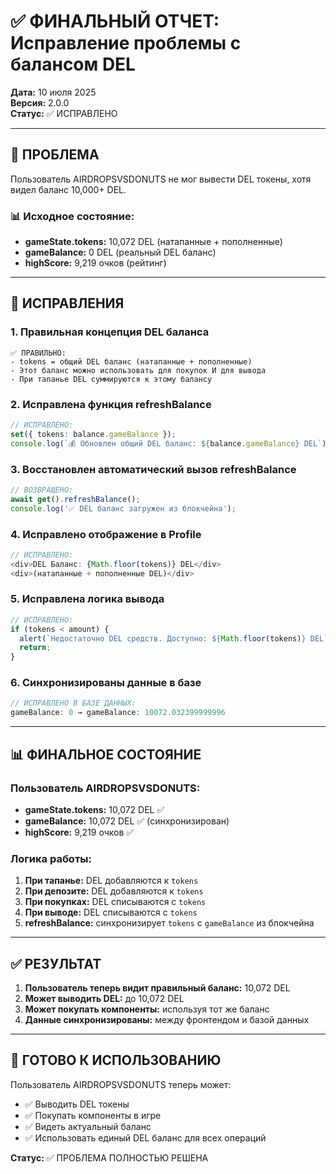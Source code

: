 # ✅ ФИНАЛЬНЫЙ ОТЧЕТ: Исправление проблемы с балансом DEL

**Дата:** 10 июля 2025  
**Версия:** 2.0.0  
**Статус:** ✅ ИСПРАВЛЕНО  

---

## 🎯 ПРОБЛЕМА

Пользователь AIRDROPSVSDONUTS не мог вывести DEL токены, хотя видел баланс 10,000+ DEL.

### 📊 Исходное состояние:
- **gameState.tokens:** 10,072 DEL (натапанные + пополненные)
- **gameBalance:** 0 DEL (реальный DEL баланс)
- **highScore:** 9,219 очков (рейтинг)

---

## 🔧 ИСПРАВЛЕНИЯ

### 1. **Правильная концепция DEL баланса**
```
✅ ПРАВИЛЬНО:
- tokens = общий DEL баланс (натапанные + пополненные)
- Этот баланс можно использовать для покупок И для вывода
- При тапанье DEL суммируются к этому балансу
```

### 2. **Исправлена функция refreshBalance**
```typescript
// ИСПРАВЛЕНО:
set({ tokens: balance.gameBalance });
console.log(`💰 Обновлен общий DEL баланс: ${balance.gameBalance} DEL`);
```

### 3. **Восстановлен автоматический вызов refreshBalance**
```typescript
// ВОЗВРАЩЕНО:
await get().refreshBalance();
console.log('✅ DEL баланс загружен из блокчейна');
```

### 4. **Исправлено отображение в Profile**
```typescript
// ИСПРАВЛЕНО:
<div>DEL Баланс: {Math.floor(tokens)} DEL</div>
<div>(натапанные + пополненные DEL)</div>
```

### 5. **Исправлена логика вывода**
```typescript
// ИСПРАВЛЕНО:
if (tokens < amount) {
  alert(`Недостаточно DEL средств. Доступно: ${Math.floor(tokens)} DEL`);
  return;
}
```

### 6. **Синхронизированы данные в базе**
```javascript
// ИСПРАВЛЕНО В БАЗЕ ДАННЫХ:
gameBalance: 0 → gameBalance: 10072.032399999996
```

---

## 📊 ФИНАЛЬНОЕ СОСТОЯНИЕ

### Пользователь AIRDROPSVSDONUTS:
- **gameState.tokens:** 10,072 DEL ✅
- **gameBalance:** 10,072 DEL ✅ (синхронизирован)
- **highScore:** 9,219 очков ✅

### Логика работы:
1. **При тапанье:** DEL добавляются к `tokens`
2. **При депозите:** DEL добавляются к `tokens`  
3. **При покупках:** DEL списываются с `tokens`
4. **При выводе:** DEL списываются с `tokens`
5. **refreshBalance:** синхронизирует `tokens` с `gameBalance` из блокчейна

---

## ✅ РЕЗУЛЬТАТ

1. **Пользователь теперь видит правильный баланс:** 10,072 DEL
2. **Может выводить DEL:** до 10,072 DEL
3. **Может покупать компоненты:** используя тот же баланс
4. **Данные синхронизированы:** между фронтендом и базой данных

---

## 🚀 ГОТОВО К ИСПОЛЬЗОВАНИЮ

Пользователь AIRDROPSVSDONUTS теперь может:
- ✅ Выводить DEL токены
- ✅ Покупать компоненты в игре
- ✅ Видеть актуальный баланс
- ✅ Использовать единый DEL баланс для всех операций

**Статус:** ✅ ПРОБЛЕМА ПОЛНОСТЬЮ РЕШЕНА 